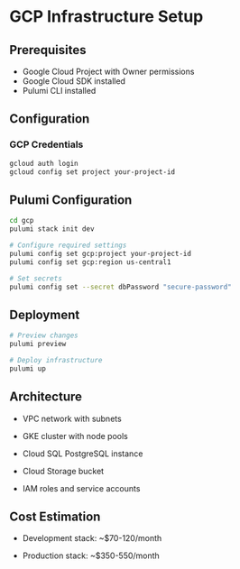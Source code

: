 # GCP Infrastructure Setup

## Prerequisites

- Google Cloud Project with Owner permissions
- Google Cloud SDK installed
- Pulumi CLI installed

## Configuration

### GCP Credentials

```bash
gcloud auth login
gcloud config set project your-project-id
```

## Pulumi Configuration

```bash
cd gcp
pulumi stack init dev

# Configure required settings
pulumi config set gcp:project your-project-id
pulumi config set gcp:region us-central1

# Set secrets
pulumi config set --secret dbPassword "secure-password"
```

## Deployment

```bash
# Preview changes
pulumi preview

# Deploy infrastructure
pulumi up
```

## Architecture

* VPC network with subnets

* GKE cluster with node pools

* Cloud SQL PostgreSQL instance

* Cloud Storage bucket

* IAM roles and service accounts

## Cost Estimation

* Development stack: ~$70-120/month

* Production stack: ~$350-550/month